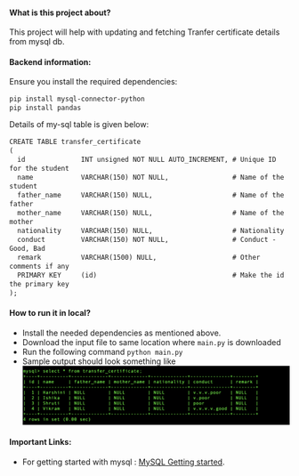 <h4> What is this project about? </h4>

This project will help with updating and fetching Tranfer certificate
details from mysql db. 

<h4> Backend information: </h4>
<body>
Ensure you install the required dependencies:

```
pip install mysql-connector-python
pip install pandas
```

Details of my-sql table is given below:

```
CREATE TABLE transfer_certificate
(
  id              INT unsigned NOT NULL AUTO_INCREMENT, # Unique ID for the student
  name            VARCHAR(150) NOT NULL,                # Name of the student
  father_name     VARCHAR(150) NULL,                    # Name of the father
  mother_name     VARCHAR(150) NULL,                    # Name of the mother
  nationality     VARCHAR(150) NULL,                    # Nationality
  conduct         VARCHAR(150) NOT NULL,                # Conduct - Good, Bad
  remark          VARCHAR(1500) NULL,                   # Other comments if any
  PRIMARY KEY     (id)                                  # Make the id the primary key
); 
```
</body>
<h4> How to run it in local? </h4>

- Install the needed dependencies as mentioned above.
- Download the input file to same location where `main.py` is downloaded
- Run the following command `python main.py`
- Sample output should look something like ![this]( https://github.com/VikramSuriyanarayanan/TCGenerator/blob/0c022b7d3bc5bf8389168a9f97f6caae83cca7e6/sample%20output%20of%20table.png)


<h4> Important Links: </h4>

- For getting started with mysql : [MySQL Getting started](https://dev.mysql.com/doc/mysql-getting-started/en/#mysql-getting-started-installing).
